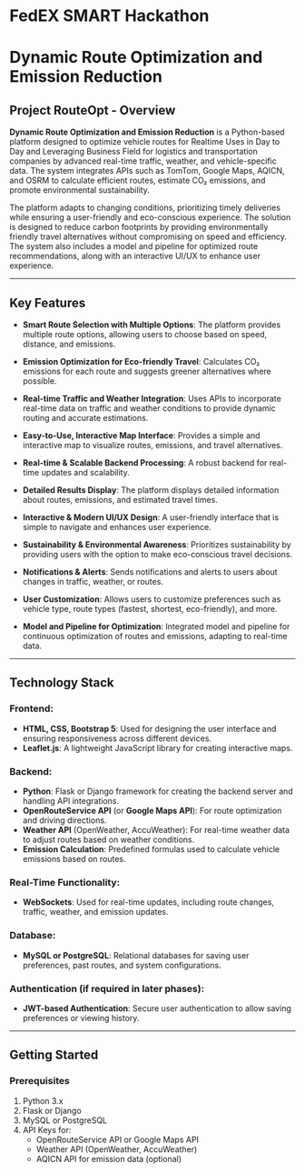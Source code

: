 # FedEX SMART Hackathon
 
# Dynamic Route Optimization and Emission Reduction

## Project RouteOpt -  Overview

**Dynamic Route Optimization and Emission Reduction** is a Python-based platform designed to optimize vehicle routes for Realtime Uses in Day to Day and Leveraging Business Field for logistics and transportation companies by advanced real-time traffic, weather, and vehicle-specific data. The system integrates APIs such as TomTom, Google Maps, AQICN, and OSRM to calculate efficient routes, estimate CO₂ emissions, and promote environmental sustainability.

The platform adapts to changing conditions, prioritizing timely deliveries while ensuring a user-friendly and eco-conscious experience. The solution is designed to reduce carbon footprints by providing environmentally friendly travel alternatives without compromising on speed and efficiency. The system also includes a model and pipeline for optimized route recommendations, along with an interactive UI/UX to enhance user experience.

---

## Key Features

- **Smart Route Selection with Multiple Options**: The platform provides multiple route options, allowing users to choose based on speed, distance, and emissions.
  
- **Emission Optimization for Eco-friendly Travel**: Calculates CO₂ emissions for each route and suggests greener alternatives where possible.

- **Real-time Traffic and Weather Integration**: Uses APIs to incorporate real-time data on traffic and weather conditions to provide dynamic routing and accurate estimations.

- **Easy-to-Use, Interactive Map Interface**: Provides a simple and interactive map to visualize routes, emissions, and travel alternatives.

- **Real-time & Scalable Backend Processing**: A robust backend for real-time updates and scalability.

- **Detailed Results Display**: The platform displays detailed information about routes, emissions, and estimated travel times.

- **Interactive & Modern UI/UX Design**: A user-friendly interface that is simple to navigate and enhances user experience.

- **Sustainability & Environmental Awareness**: Prioritizes sustainability by providing users with the option to make eco-conscious travel decisions.

- **Notifications & Alerts**: Sends notifications and alerts to users about changes in traffic, weather, or routes.

- **User Customization**: Allows users to customize preferences such as vehicle type, route types (fastest, shortest, eco-friendly), and more.
  
- **Model and Pipeline for Optimization**: Integrated model and pipeline for continuous optimization of routes and emissions, adapting to real-time data.



---

## Technology Stack

### Frontend:
- **HTML, CSS, Bootstrap 5**: Used for designing the user interface and ensuring responsiveness across different devices.
- **Leaflet.js**: A lightweight JavaScript library for creating interactive maps.

### Backend:
- **Python**: Flask or Django framework for creating the backend server and handling API integrations.
- **OpenRouteService API** (or **Google Maps API**): For route optimization and driving directions.
- **Weather API** (OpenWeather, AccuWeather): For real-time weather data to adjust routes based on weather conditions.
- **Emission Calculation**: Predefined formulas used to calculate vehicle emissions based on routes.

### Real-Time Functionality:
- **WebSockets**: Used for real-time updates, including route changes, traffic, weather, and emission updates.

### Database:
- **MySQL or PostgreSQL**: Relational databases for saving user preferences, past routes, and system configurations.

### Authentication (if required in later phases):
- **JWT-based Authentication**: Secure user authentication to allow saving preferences or viewing history.

---

## Getting Started

### Prerequisites

1. Python 3.x
2. Flask or Django
3. MySQL or PostgreSQL
4. API Keys for:
   - OpenRouteService API or Google Maps API
   - Weather API (OpenWeather, AccuWeather)
   - AQICN API for emission data (optional)
